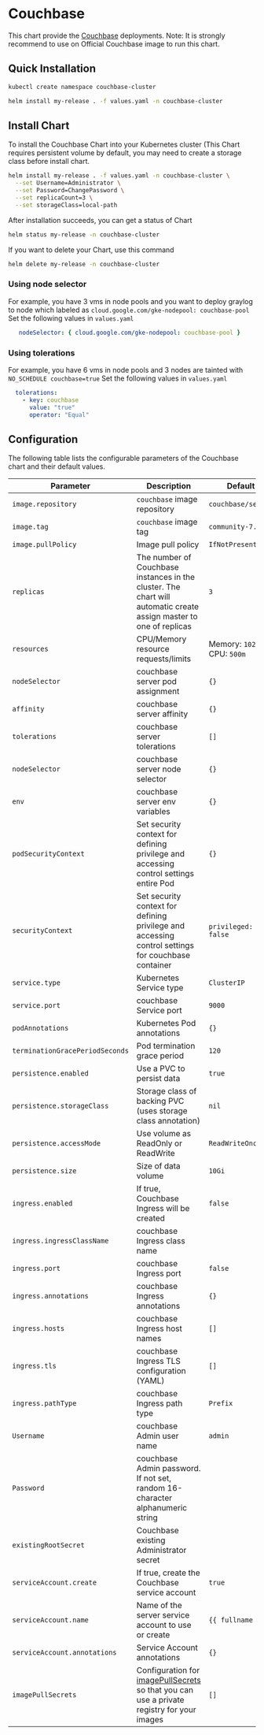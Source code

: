 # Couchbase

This chart provide the [Couchbase][1] deployments.
Note: It is strongly recommend to use on Official Couchbase image to run this chart.


## Quick Installation


```bash
kubectl create namespace couchbase-cluster

helm install my-release . -f values.yaml -n couchbase-cluster
```

## Install Chart

To install the Couchbase Chart into your Kubernetes cluster (This Chart requires persistent volume by default, you may need to create a storage class before install chart.

```bash
helm install my-release . -f values.yaml -n couchbase-cluster \
  --set Username=Administrator \
  --set Password=ChangePassword \
  --set replicaCount=3 \
  --set storageClass=local-path
```

After installation succeeds, you can get a status of Chart

```bash
helm status my-release -n couchbase-cluster
```

If you want to delete your Chart, use this command

```bash
helm delete my-release -n couchbase-cluster
```

### Using node selector

For example, you have 3 vms in node pools and you want to deploy graylog to node which labeled as `cloud.google.com/gke-nodepool: couchbase-pool`
Set the following values in `values.yaml`

```yaml
   nodeSelector: { cloud.google.com/gke-nodepool: couchbase-pool }
```

### Using tolerations

For example, you have 6 vms in node pools and 3 nodes are tainted with `NO_SCHEDULE couchbase=true`
Set the following values in `values.yaml`

```yaml
  tolerations:
    - key: couchbase
      value: "true"
      operator: "Equal"
```

## Configuration

The following table lists the configurable parameters of the Couchbase chart and their default values.

| Parameter                                      | Description                                                                                                                                           | Default                           |
|------------------------------------------------|-------------------------------------------------------------------------------------------------------------------------------------------------------|-----------------------------------|
| `image.repository`                     | `couchbase` image repository                                                                                                                            | `couchbase/server`                 |
| `image.tag`                            | `couchbase` image tag                                                                                                                                   | `community-7.1.1`                         |
| `image.pullPolicy`                     | Image pull policy                                                                                                                                     | `IfNotPresent`                    |
| `replicas`                             | The number of Couchbase instances in the cluster. The chart will automatic create assign master to one of replicas                                      | `3`                               |
| `resources`                            | CPU/Memory resource requests/limits                                                                                                                   | Memory: `1024Mi`, CPU: `500m`     |
| `nodeSelector`                         | couchbase server pod assignment                                                                                                                         | `{}`                              |
| `affinity`                             | couchbase server affinity                                                                                                                               | `{}`                              |
| `tolerations`                          | couchbase server tolerations                                                                                                                            | `[]`                              |
| `nodeSelector`                         | couchbase server node selector                                                                                                                          | `{}`                              |
| `env`                                  | couchbase server env variables                                                                                                                          | `{}`                              |
| `podSecurityContext`                   | Set security context for defining privilege and accessing control settings entire Pod                                                                 | `{}`                              |
| `securityContext`                      | Set security context for defining privilege and accessing control settings for couchbase container                                                      | `privileged: false`               |
| `service.type`                         | Kubernetes Service type                                                                                                                               | `ClusterIP`                       |
| `service.port`                         | couchbase Service port                                                                                                                                  | `9000`                            |
| `podAnnotations`                       | Kubernetes Pod annotations                                                                                                                            | `{}`                              |
| `terminationGracePeriodSeconds`        | Pod termination grace period                                                                                                                          | `120`                             |
| `persistence.enabled`                  | Use a PVC to persist data                                                                                                                             | `true`                            |
| `persistence.storageClass`             | Storage class of backing PVC (uses storage class annotation)                                                                                          | `nil`                             |
| `persistence.accessMode`               | Use volume as ReadOnly or ReadWrite                                                                                                                   | `ReadWriteOnce`                   |
| `persistence.size`                     | Size of data volume                                                                                                                                   | `10Gi`                            |
| `ingress.enabled`                      | If true, Couchbase Ingress will be created                                                                                                              | `false`                           |
| `ingress.ingressClassName`             | couchbase Ingress class name                                                                                                                            |                                   |
| `ingress.port`                         | couchbase Ingress port                                                                                                                                  | `false`                           |
| `ingress.annotations`                  | couchbase Ingress annotations                                                                                                                           | `{}`                              |
| `ingress.hosts`                        | couchbase Ingress host names                                                                                                                            | `[]`                              |
| `ingress.tls`                          | couchbase Ingress TLS configuration (YAML)                                                                                                              | `[]`                              |
| `ingress.pathType`                     | couchbase Ingress path type                                                                                                                             | `Prefix`                          |
| `Username`                             | couchbase Admin user name                                                                                                                                | `admin`                           |
| `Password`                             | couchbase Admin password. If not set, random 16-character alphanumeric string                                                                            |                                   |
| `existingRootSecret`                   | Couchbase existing Administrator secret                                                                                                                          |                                   |
| `serviceAccount.create`                        | If true, create the Couchbase service account                                                                                                           | `true`                            |
| `serviceAccount.name`                          | Name of the server service account to use or create                                                                                                   | `{{ fullname }}`          |
| `serviceAccount.annotations`                   | Service Account annotations                                                                                                                           | `{}`                              |
| `imagePullSecrets`                             | Configuration for [imagePullSecrets][3] so that you can use a private registry for your images                                                        | `[]`                              |




[1]: https://www.couchbase.com/
[2]: https://kubernetes-sigs.github.io/aws-alb-ingress-controller/guide/ingress/annotation/#actions
[3]: https://kubernetes.io/docs/tasks/configure-pod-container/pull-image-private-registry/#create-a-pod-that-uses-your-secret
[4]: https://kubernetes.io/docs/concepts/workloads/controllers/statefulset/
[5]: https://kubernetes.io/docs/tasks/access-application-cluster/create-external-load-balancer/#preserving-the-client-source-ip
